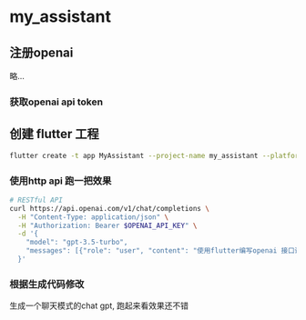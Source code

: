 # my_assistant

## 注册openai

略...

### 获取openai api token

## 创建 flutter 工程
```sh
flutter create -t app MyAssistant --project-name my_assistant --platforms android,ios,windows,linux,macos,web
```

### 使用http api 跑一把效果
```sh
# RESTful API 
curl https://api.openai.com/v1/chat/completions \       
  -H "Content-Type: application/json" \     
  -H "Authorization: Bearer $OPENAI_API_KEY" \
  -d '{
    "model": "gpt-3.5-turbo",
    "messages": [{"role": "user", "content": "使用flutter编写openai 接口调用"}]
  }'
```

### 根据生成代码修改
生成一个聊天模式的chat gpt, 跑起来看效果还不错
